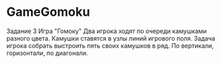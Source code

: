 # GameGomoku
Задание 3
Игра "Гомоку"
Два игрока ходят по очереди камушками разного цвета. 
Камушки ставятся в узлы линий игрового поля. 
Задача игрока собрать выстроить пять своих камушков в ряд. По вертикали, горизонтали, по диагонали.

